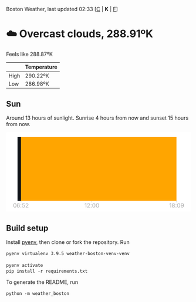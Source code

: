 Boston Weather, last updated 02:33 [[C](https://github.com/ninest/weather_boston/blob/main/README.md) | **K** | [F](https://github.com/ninest/weather_boston/blob/main/F-README.md)]

# ☁️ Overcast clouds, 288.91ºK

Feels like 288.87ºK

|  | Temperature |
| -- | -- |
| High | 290.22ºK |
| Low | 286.98ºK |

## Sun

Around 13 hours of sunlight. Sunrise 4 hours from now and sunset 15 hours from now.

![Sunrise sunset chart](./assets/sun-chart.png)

## Build setup

Install [pyenv](https://github.com/pyenv/pyenv), then clone or fork the repository. Run


```shell
pyenv virtualenv 3.9.5 weather-boston-venv-venv

pyenv activate
pip install -r requirements.txt
```

To generate the README, run

```shell
python -m weather_boston
```
